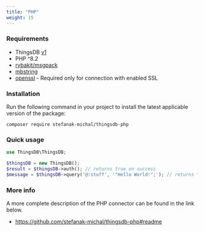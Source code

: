 ```yaml
---
title: "PHP"
weight: 15
---
```


### Requirements

- ThingsDB [v1](https://docs.thingsdb.io/v1/)
- PHP ^8.2
- [rybakit/msgpack](https://github.com/rybakit/msgpack.php)
- [mbstring](https://www.php.net/manual/en/book.mbstring.php)
- [openssl](https://www.php.net/manual/en/book.openssl.php) - Required only for connection with enabled SSL

### Installation

Run the following command in your project to install the latest applicable version of the package:

```
composer require stefanak-michal/thingsdb-php
```

### Quick usage

```php
use ThingsDB\ThingsDB;

$thingsDB = new ThingsDB();
$result = $thingsDB->auth(); // returns true on success
$message = $thingsDB->query('@:stuff', '"Hello World!";'); // returns "Hello World!"
```

### More info

A more complete description of the PHP connector can be found in the link below.

- https://github.com/stefanak-michal/thingsdb-php#readme

